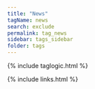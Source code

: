 ```yaml
---
title: "News"
tagName: news
search: exclude
permalink: tag_news
sidebar: tags_sidebar
folder: tags
---
```

{% include taglogic.html %}

{% include links.html %}
